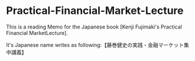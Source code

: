 # Practical-Financial-Market-Lecture

This is a reading Memo for the Japanese book [Kenji Fujimaki's Practical Financial MarketLecture].

It's Japanese name writes as following:【藤巻健史の実践・金融マーケット集中講義】
